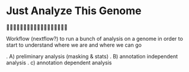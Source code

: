 # Just Analyze This Genome
🙏🧬🥹🙏🧬🥹🙏🧬🥹🙏🧬🥹🙏🧬🥹🙏🧬🥹

Workflow (nextflow?) to run a bunch of analysis on a genome in order to start to understand where we are and where we can go

. A) preliminary analysis (masking & stats)
. B) annotation independent analysis
. c) annotation dependent analysis
